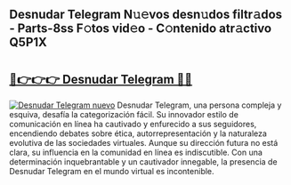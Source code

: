 ## Desnudar Telegram N𝚞𝚎vos desn𝚞dos filtr𝚊dos - Parts-8ss F𝚘tos vid𝚎o - C𝚘ntenido atr𝚊ctivo Q5P1X

# <h2><a href="http://mbaouur.tromn.icu/?c=Desnudar+Telegram">🔗👉👉👉 Desnudar Telegram 🔗🔗</a></h2>

[![Desnudar Telegram nuevo](https://i.imgur.com/pEAQMta.gif)](http://mbaouur.tromn.icu/?c=Desnudar+Telegram)
Desnudar Telegram, una persona compleja y esquiva, desafía la categorización fácil. Su innovador estilo de comunicación en línea ha cautivado y enfurecido a sus seguidores, encendiendo debates sobre ética, autorrepresentación y la naturaleza evolutiva de las sociedades virtuales. Aunque su dirección futura no está clara, su influencia en la comunidad en línea es indiscutible. Con una determinación inquebrantable y un cautivador innegable, la presencia de Desnudar Telegram en el mundo virtual es incontenible.
